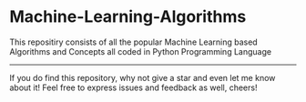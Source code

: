 # Machine-Learning-Algorithms

This repositiry consists of all the popular Machine Learning based Algorithms and Concepts all coded in Python Programming Language


---

If you do find this repository, why not give a star and even let me know about it!
Feel free to express issues and feedback as well, cheers!
